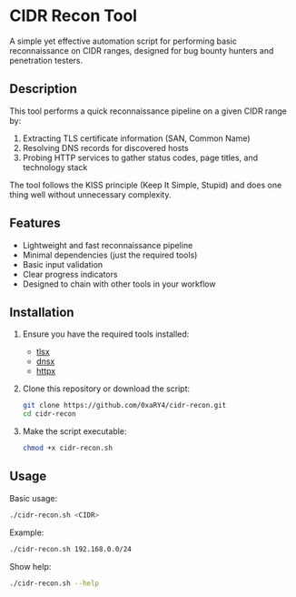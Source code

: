 # CIDR Recon Tool

A simple yet effective automation script for performing basic reconnaissance on CIDR ranges, designed for bug bounty hunters and penetration testers.

## Description

This tool performs a quick reconnaissance pipeline on a given CIDR range by:

1. Extracting TLS certificate information (SAN, Common Name)
2. Resolving DNS records for discovered hosts
3. Probing HTTP services to gather status codes, page titles, and technology stack

The tool follows the KISS principle (Keep It Simple, Stupid) and does one thing well without unnecessary complexity.

## Features

- Lightweight and fast reconnaissance pipeline
- Minimal dependencies (just the required tools)
- Basic input validation
- Clear progress indicators
- Designed to chain with other tools in your workflow

## Installation

1. Ensure you have the required tools installed:
   - [tlsx](https://github.com/projectdiscovery/tlsx)
   - [dnsx](https://github.com/projectdiscovery/dnsx)
   - [httpx](https://github.com/projectdiscovery/httpx)

2. Clone this repository or download the script:
   ```bash
   git clone https://github.com/0xaRY4/cidr-recon.git
   cd cidr-recon
   ```

3. Make the script executable:
   ```bash
   chmod +x cidr-recon.sh
   ```

## Usage

Basic usage:
```bash
./cidr-recon.sh <CIDR>
```

Example:
```bash
./cidr-recon.sh 192.168.0.0/24
```

Show help:
```bash
./cidr-recon.sh --help
```
